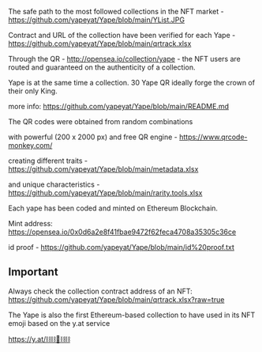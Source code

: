
The safe path to the most followed collections in the NFT market - https://github.com/yapeyat/Yape/blob/main/YList.JPG

Contract and URL of the collection have been verified for each Yape - https://github.com/yapeyat/Yape/blob/main/qrtrack.xlsx

Through the QR  - http://opensea.io/collection/yape - the NFT users are routed and guaranteed on the authenticity of a collection.

Yape is at the same time a collection. 30 Yape QR ideally forge the crown of their only King.

more info: https://github.com/yapeyat/Yape/blob/main/README.md


The QR codes were obtained from random combinations 

with powerful (200 x 2000 px) and free QR engine  - https://www.qrcode-monkey.com/

creating different traits - https://github.com/yapeyat/Yape/blob/main/metadata.xlsx

and unique characteristics - https://github.com/yapeyat/Yape/blob/main/rarity.tools.xlsx

Each yape has been coded and minted on Ethereum Blockchain. 

Mint address: https://opensea.io/0x0d6a2e8f41fbae9472f62feca4708a35305c36ce

id proof - https://github.com/yapeyat/Yape/blob/main/id%20proof.txt


Important
---------
Always check the collection contract address of an NFT:
https://github.com/yapeyat/Yape/blob/main/qrtrack.xlsx?raw=true


The Yape is also the first Ethereum-based collection to have used in its NFT emoji based on the y.at service 

https://y.at/⛓️⛓️🦍⛓️⛓️

